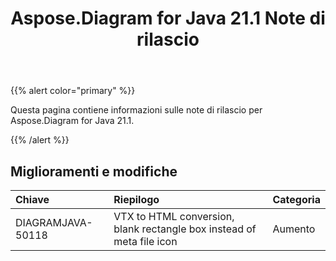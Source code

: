 ﻿---
title: Aspose.Diagram for Java 21.1 Note di rilascio
type: docs
weight: 12
url: /it/java/aspose-diagram-for-java-21-1-release-notes/
---
{{% alert color="primary" %}}

Questa pagina contiene informazioni sulle note di rilascio per Aspose.Diagram for Java 21.1.

{{% /alert %}}
## **Miglioramenti e modifiche**  ##

|**Chiave**|**Riepilogo**|**Categoria**|
|:- |:- |:- |
|DIAGRAMJAVA-50118|VTX to HTML conversion, blank rectangle box instead of meta file icon|Aumento|

